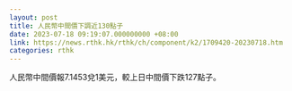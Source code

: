 ```yaml
---
layout: post
title: 人民幣中間價下調近130點子
date: 2023-07-18 09:19:07.000000000 +08:00
link: https://news.rthk.hk/rthk/ch/component/k2/1709420-20230718.htm
categories: rthk
---
```


人民幣中間價報7.1453兌1美元，較上日中間價下跌127點子。
